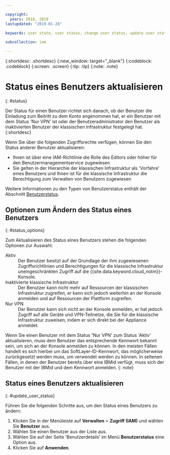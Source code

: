 ```yaml
---

copyright:
  years: 2018, 2019
lastupdated: "2019-01-28"

keywords: user state, user status, change user status, update user status

subcollection: iam

---
```



{:shortdesc: .shortdesc}
{:new_window: target="_blank"}
{:codeblock: .codeblock}
{:screen: .screen}
{:tip: .tip}
{:note: .note}

# Status eines Benutzers aktualisieren
{: #status}

Der Status für einen Benutzer richtet sich danach, ob der Benutzer die Einladung zum Beitritt zu dem Konto angenommen hat, er ein Benutzer mit dem Status 'Nur VPN' ist oder der Benutzeradministrator den Benutzer als inaktivierten Benutzer der klassischen Infrastruktur festgelegt hat.
{:shortdesc}

Wenn Sie über die folgenden Zugriffsrechte verfügen, können Sie den Status anderer Benutzer aktualisieren:

  * Ihnen ist über eine IAM-Richtlinie die Rolle des Editors oder höher für den Benutzermanagementservice zugewiesen
  * Sie gelten in der Hierarchie der klassischen Infrastruktur als 'Vorfahre' eines Benutzers und Ihnen ist für die klassische Infrastruktur die Berechtigung zum Verwalten von Benutzern zugewiesen

Weitere Informationen zu den Typen von Benutzerstatus enthält der Abschnitt [Benutzerstatus](/docs/iam?topic=iam-user_status#user_status).

## Optionen zum Ändern des Status eines Benutzers
{: #status_options}

Zum Aktualisieren des Status eines Benutzers stehen die folgenden Optionen zur Auswahl:

<dl>
<dt>Aktiv</dt>
<dd>Der Benutzer besitzt auf der Grundlage der ihm zugewiesenen Zugriffsrichtlinien und Berechtigungen für die klassische Infrastruktur uneingeschränkten Zugriff auf die {{site.data.keyword.cloud_notm}}-Konsole.</dd>
<dt>Inaktivierte klassische Infrastruktur</dt>
<dd>Der Benutzer kann nicht mehr auf Ressourcen der klassischen Infrastruktur zugreifen, er kann sich jedoch weiterhin an der Konsole anmelden und auf Ressourcen der Plattform zugreifen.</dd>
<dt>Nur VPN</dt>
<dd>Der Benutzer kann sich nicht an der Konsole anmelden, er hat jedoch Zugriff auf alle Geräte und VPN-Teilnetze, die Sie für die klassische Infrastruktur zuweisen, indem er sich direkt bei der Appliance anmeldet.</dd>
</dl>

Wenn Sie einen Benutzer mit dem Status 'Nur VPN' zum Status 'Aktiv' aktualisieren, muss dem Benutzer das entsprechende Kennwort bekannt sein, um sich an der Konsole anmelden zu können. In den meisten Fällen handelt es sich hierbei um das SoftLayer-ID-Kennwort, das möglicherweise zurückgesetzt werden muss, um verwendet werden zu können. In seltenen Fällen, in denen der Benutzer bereits über eine IBMid verfügt, muss sich der Benutzer mit der IBMid und dem Kennwort anmelden.
{: note}

## Status eines Benutzers aktualisieren
{: #update_user_status}

Führen Sie die folgenden Schritte aus, um den Status eines Benutzers zu ändern:

1. Klicken Sie in der Menüleiste auf **Verwalten** &gt; **Zugriff (IAM)** und wählen Sie **Benutzer** aus.
2. Wählen Sie einen Benutzer aus der Liste aus.
3. Wählen Sie auf der Seite 'Benutzerdetails' im Menü **Benutzerstatus** eine Option aus.  
4. Klicken Sie auf **Anwenden**.
